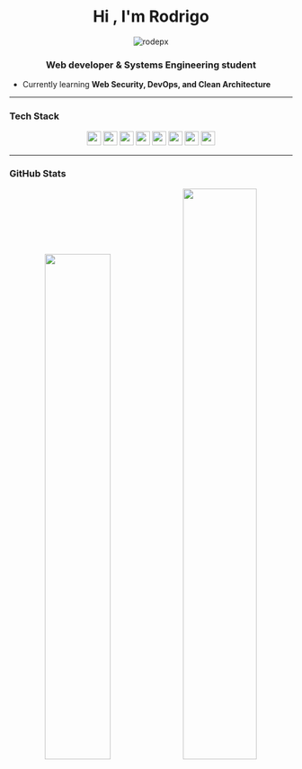<h1 align="center">Hi , I'm Rodrigo </h1>
<p align="center">
  <img src="https://komarev.com/ghpvc/?username=rodepx&label=Profile%20views" alt="rodepx" />
</p>

<h3 align="center">Web developer & Systems Engineering student</h3>



-  Currently learning **Web Security, DevOps, and Clean Architecture**

---

###  Tech Stack

<p align="center">
  <img src="https://img.shields.io/badge/Python-3776AB?style=for-the-badge&logo=python&logoColor=white" height="25">
  <img src="https://img.shields.io/badge/Django-092E20?style=for-the-badge&logo=django&logoColor=green" height="25">
  <img src="https://img.shields.io/badge/DRF-ff1709?style=for-the-badge&logo=django&logoColor=white&labelColor=gray" height="25">
  <img src="https://img.shields.io/badge/Angular-DD0031?style=for-the-badge&logo=angular&logoColor=white" height="25">
  <img src="https://img.shields.io/badge/TypeScript-3178C6?style=for-the-badge&logo=typescript&logoColor=white" height="25">
  <img src="https://img.shields.io/badge/PostgreSQL-336791?style=for-the-badge&logo=postgresql&logoColor=white" height="25">
  <img src="https://img.shields.io/badge/JWT-000000?style=for-the-badge&logo=jsonwebtokens&logoColor=white" height="25">
  <img src="https://img.shields.io/badge/Git-F05032?style=for-the-badge&logo=git&logoColor=white" height="25">
</p>

---

###  GitHub Stats

<p align="center">
  <img width="48%" src="https://github-readme-stats.vercel.app/api?username=rodepx&show_icons=true&theme=github_dark" />
  <img width="51%" src="https://github-readme-streak-stats.herokuapp.com?user=rodepx&theme=github-dark&date_format=M%20j%5B%2C%20Y%5D" />
</p>

